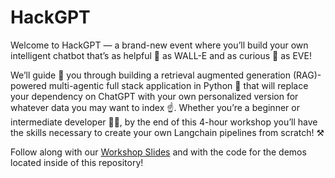 # HackGPT

Welcome to HackGPT — a brand-new event where you’ll build your own intelligent chatbot that’s as helpful 🤗 as WALL-E and as curious 🤔 as EVE!

We’ll guide 🤝 you through building a retrieval augmented generation (RAG)-powered multi-agentic full stack application in Python 🐍 that will replace your dependency on ChatGPT with your own personalized version for whatever data you may want to index ☝️. Whether you’re a beginner or intermediate developer 🧑‍💻, by the end of this 4-hour workshop you’ll have the skills necessary to create your own Langchain pipelines from scratch! ⚒️

Follow along with our [Workshop Slides](https://docs.google.com/presentation/d/1khUfbhE8ZyN5XE8w-zFW5AnMIov4grH43iF2zcBU43c/edit) and with the code for the demos located inside of this repository!
